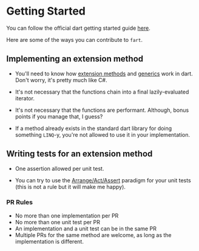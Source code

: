 # Getting Started

You can follow the official dart getting started guide [here](https://dart.dev/tutorials/server/get-started).

Here are some of the ways you can contribute to `fart`.


## Implementing an extension method

- You'll need to know how [extension methods](https://dart.dev/guides/language/extension-methods) and [generics](https://www.tutorialspoint.com/dart_programming/dart_programming_generics.htm) work in dart. Don't worry, it's pretty much like C#.

- It's not necessary that the functions chain into a final lazily-evaluated iterator.

- It's not necessary that the functions are performant. Although, bonus points if you manage that, I guess?

- If a method already exists in the standard dart library for doing something `LINQ`-y, you're not allowed to use it in your implementation.

## Writing tests for an extension method

- One assertion allowed per unit test.

- You can try to use the [Arrange/Act/Assert](http://wiki.c2.com/?ArrangeActAssert) paradigm for your unit tests (this is not a rule but it will make me happy).

### PR Rules

- No more than one implementation per PR
- No more than one unit test per PR
- An implementation and a unit test can be in the same PR
- Multiple PRs for the same method are welcome, as long as the implementation is different.

